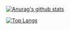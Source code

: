 [![Anurag's github stats](https://github-readme-stats.vercel.app/api?username=PeterChen1997)](https://github.com/anuraghazra/github-readme-stats)

[![Top Langs](https://github-readme-stats.vercel.app/api/top-langs/?username=PeterChen1997&layout=compact)](https://github.com/anuraghazra/github-readme-stats)
